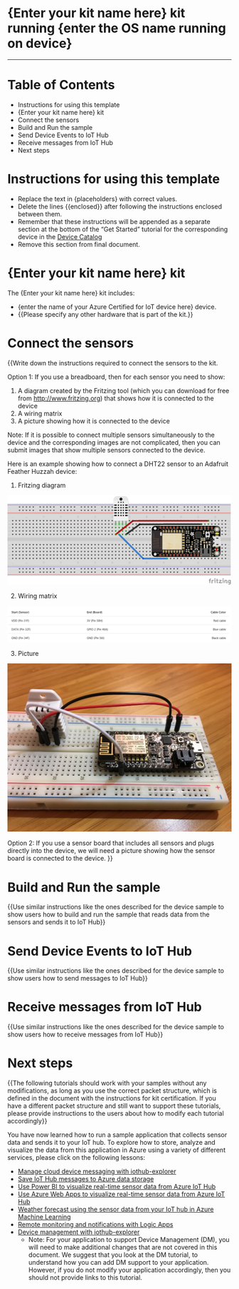 {Enter your kit name here} kit running {enter the OS name running on device}
===
---

# Table of Contents

-   Instructions for using this template
-   {Enter your kit name here} kit
-   Connect the sensors
-   Build and Run the sample
-   Send Device Events to IoT Hub
-   Receive messages from IoT Hub
-   Next steps

# Instructions for using this template

-   Replace the text in {placeholders} with correct values.
-   Delete the lines {{enclosed}} after following the instructions enclosed between them.
-   Remember that these instructions will be appended as a separate section at the bottom of the “Get Started” tutorial for the corresponding device in the [Device Catalog](http://catalog.azureiotsuite.com/)
-   Remove this section from final document.

# {Enter your kit name here} kit

The {Enter your kit name here} kit includes:

-   {enter the name of your Azure Certified for IoT device here} device.
-   {{Please specify any other hardware that is part of the kit.}}

# Connect the sensors 

{{Write down the instructions required to connect the sensors to the kit.

Option 1: If you use a breadboard, then for each sensor you need to show:

1.  A diagram created by the Fritzing tool (which you can download for free from <http://www.fritzing.org>) that shows how it is connected to the device
2.  A wiring matrix
3.  A picture showing how it is connected to the device

Note: If it is possible to connect multiple sensors simultaneously to the device and the corresponding images are not complicated, then you can submit images that show multiple sensors connected to the device.

Here is an example showing how to connect a DHT22 sensor to an Adafruit Feather Huzzah device:

1.  Fritzing diagram

![fritzing](images/fritzing.png)

2.  Wiring matrix

![wiring_matrix](images/wiring_matrix.png)

3.  Picture

![sensor_picture](images/sensor_picture.png)

Option 2: If you use a sensor board that includes all sensors and plugs directly into the device, we will need a picture showing how the sensor board is connected to the device. }}

# Build and Run the sample

{{Use similar instructions like the ones described for the device sample to show users how to build and run the sample that reads data from the sensors and sends it to IoT Hub}}

# Send Device Events to IoT Hub

{{Use similar instructions like the ones described for the device sample to show users how to send messages to IoT Hub}}

# Receive messages from IoT Hub

{{Use similar instructions like the ones described for the device sample to show users how to receive messages from IoT Hub}}

# Next steps

{{The following tutorials should work with your samples without any modifications, as long as you use the correct packet structure, which is defined in the document with the instructions for kit certification. If
you have a different packet structure and still want to support these tutorials, please provide instructions to the users about how to modify each tutorial accordingly}}

You have now learned how to run a sample application that collects sensor data and sends it to your IoT hub. To explore how to store, analyze and visualize the data from this application in Azure using a variety of different services, please click on the following lessons:

-   [Manage cloud device messaging with iothub-explorer](https://docs.microsoft.com/en-us/azure/iot-hub/iot-hub-explorer-cloud-device-messaging)
-   [Save IoT Hub messages to Azure data storage](https://docs.microsoft.com/en-us/azure/iot-hub/iot-hub-store-data-in-azure-table-storage)
-   [Use Power BI to visualize real-time sensor data from Azure IoT Hub](https://docs.microsoft.com/en-us/azure/iot-hub/iot-hub-live-data-visualization-in-power-bi)
-   [Use Azure Web Apps to visualize real-time sensor data from Azure IoT Hub](https://docs.microsoft.com/en-us/azure/iot-hub/iot-hub-live-data-visualization-in-web-apps)
-   [Weather forecast using the sensor data from your IoT hub in Azure Machine Learning](https://docs.microsoft.com/en-us/azure/iot-hub/iot-hub-weather-forecast-machine-learning)
-   [Remote monitoring and notifications with ​​Logic ​​Apps](https://docs.microsoft.com/en-us/azure/iot-hub/iot-hub-monitoring-notifications-with-azure-logic-apps)
-   [Device management with iothub-explorer](https://docs.microsoft.com/en-us/azure/iot-hub/iot-hub-device-management-iothub-explorer)
    -   Note: For your application to support Device Management (DM), you will need to make additional changes that are not covered in this document. We suggest that you look at the DM tutorial, to understand how you can add DM support to your application. However, if you do not modify your application accordingly, then you should not provide links to this tutorial.